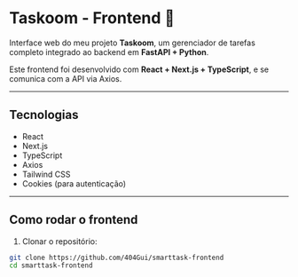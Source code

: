 # Taskoom - Frontend 🎯

Interface web do meu projeto **Taskoom**, um gerenciador de tarefas completo integrado ao backend em **FastAPI + Python**.

Este frontend foi desenvolvido com **React + Next.js + TypeScript**, e se comunica com a API via Axios.

---

## Tecnologias

- React
- Next.js
- TypeScript
- Axios
- Tailwind CSS
- Cookies (para autenticação)

---

## Como rodar o frontend

1. Clonar o repositório:

```bash
git clone https://github.com/404Gui/smarttask-frontend
cd smarttask-frontend
